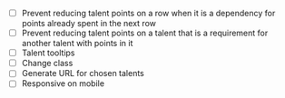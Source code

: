 - [ ] Prevent reducing talent points on a row when it is a dependency for points already spent in the next row
- [ ] Prevent reducing talent points on a talent that is a requirement for another talent with points in it
- [ ] Talent tooltips
- [ ] Change class
- [ ] Generate URL for chosen talents
- [ ] Responsive on mobile